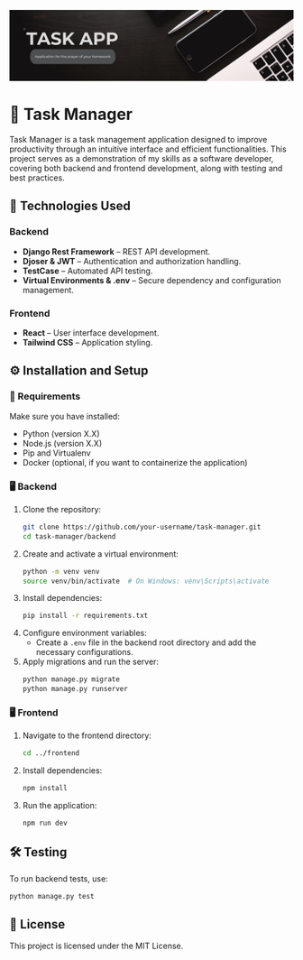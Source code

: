 ![TaskApp Banner](/build/static/taskAppBanner.png)
# 📌 Task Manager

Task Manager is a task management application designed to improve productivity through an intuitive interface and efficient functionalities. This project serves as a demonstration of my skills as a software developer, covering both backend and frontend development, along with testing and best practices.

## 🚀 Technologies Used

### Backend
- **Django Rest Framework** – REST API development.
- **Djoser & JWT** – Authentication and authorization handling.
- **TestCase** – Automated API testing.
- **Virtual Environments & .env** – Secure dependency and configuration management.

### Frontend
- **React** – User interface development.
- **Tailwind CSS** – Application styling.

## ⚙️ Installation and Setup

### 🔧 Requirements
Make sure you have installed:
- Python (version X.X)
- Node.js (version X.X)
- Pip and Virtualenv
- Docker (optional, if you want to containerize the application)

### 🖥 Backend
1. Clone the repository:
   ```bash
   git clone https://github.com/your-username/task-manager.git
   cd task-manager/backend
   ```
2. Create and activate a virtual environment:
   ```bash
   python -m venv venv  
   source venv/bin/activate  # On Windows: venv\Scripts\activate
   ```
3. Install dependencies:
   ```bash
   pip install -r requirements.txt
   ```
4. Configure environment variables:
   - Create a `.env` file in the backend root directory and add the necessary configurations.
5. Apply migrations and run the server:
   ```bash
   python manage.py migrate  
   python manage.py runserver  
   ```

### 🖥 Frontend
1. Navigate to the frontend directory:
   ```bash
   cd ../frontend
   ```
2. Install dependencies:
   ```bash
   npm install  
   ```
3. Run the application:
   ```bash
   npm run dev  
   ```

## 🛠 Testing
To run backend tests, use:
```bash
python manage.py test  
```

## 📜 License
This project is licensed under the MIT License.
